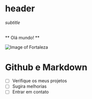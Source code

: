 # header
###### subtitle

** Olá mundo! ** <br>

![Image of Fortaleza](https://pbs.twimg.com/media/CjUMoqjXEAEfXK9.jpg:large) <br>

<!doctype html>
<html lang="br">

<html>
    <head>
        <title> Tarefa sobre Github e Markdown 
        </title>
    </head>
    <body>
        <h1> Github e Markdown 
        </h1>
    </body>
</html>

- [ ] Verifique os meus projetos
- [ ] Sugira melhorias
- [ ] Entrar em contato